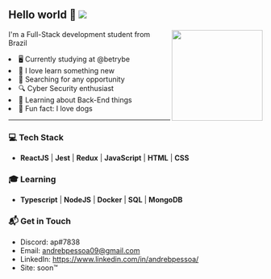 ## Hello world 👋 ![](https://komarev.com/ghpvc/?username=andrebpessoa&label=visitors&color=2FC18C) </br>

<div align="center">
  <img height="180em" align="right" src="https://github-readme-stats.vercel.app/api?username=andrebpessoa&show_icons=true&theme=dracula&include_all_commits=true&count_private=true&icon_color=2FC18C&title_color=2FC18C&bg_color=1A1D21"/>
  <div align="left" style="display: inline_block">
    <p>I'm a Full-Stack development student from Brazil</p>
    <li>🖥️ Currently studying at @betrybe</li>
    <li>📖 I love learn something new</li>
    <li>💼 Searching for any opportunity</li>
    <li>🔍 Cyber Security enthusiast</li>
    <li>🌱 Learning about Back-End things</li>
    <li>🐶 Fun fact: I love dogs</li>
  </div>
</div>

---

### 💻 **Tech Stack**

- **ReactJS** | **Jest** | **Redux** | **JavaScript** | **HTML** | **CSS**

### 🎓 **Learning**

- **Typescript** | **NodeJS** | **Docker** | **SQL** | **MongoDB**

### 📬 **Get in Touch**

- Discord: ap#7838
- Email: andrebpessoa09@gmail.com
- LinkedIn: https://www.linkedin.com/in/andrebpessoa/
- Site: soon™
